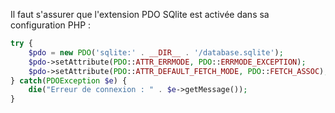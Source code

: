 Il faut s'assurer que l'extension PDO SQlite est activée dans sa configuration PHP :

```php
try {
	$pdo = new PDO('sqlite:' . __DIR__ . '/database.sqlite');
	$pdo->setAttribute(PDO::ATTR_ERRMODE, PDO::ERRMODE_EXCEPTION);
	$pdo->setAttribute(PDO::ATTR_DEFAULT_FETCH_MODE, PDO::FETCH_ASSOC);
} catch(PDOException $e) {
	die("Erreur de connexion : " . $e->getMessage());
}
```